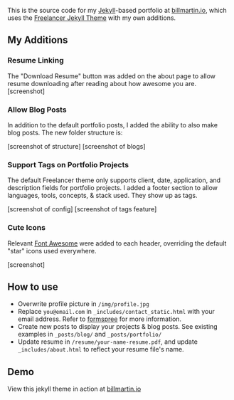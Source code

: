 This is the source code for my [Jekyll](https://jekyllrb.com/)-based portfolio at [billmartin.io](http://billmartin.io), which uses the [Freelancer Jekyll Theme](https://jeromelachaud.github.io/freelancer-theme) with my own additions.

## My Additions
### Resume Linking
The "Download Resume" button was added on the about page to allow resume downloading after reading about how awesome you are.
[screenshot] 

### Allow Blog Posts
In addition to the default portfolio posts, I added the ability to also make blog posts. The new folder structure is:

[screenshot of structure]
[screenshot of blogs]

### Support Tags on Portfolio Projects
The default Freelancer theme only supports client, date, application, and description fields for portfolio projects. I added a footer section to allow languages, tools, concepts, & stack used. They show up as tags.

[screenshot of config]
[screenshot of tags feature]

### Cute Icons
Relevant [Font Awesome](https://fortawesome.github.io/Font-Awesome/) were added to each header, overriding the default "star" icons used everywhere.

[screenshot]

## How to use
 - Overwrite profile picture in `/img/profile.jpg`
 - Replace `you@email.com` in `_includes/contact_static.html` with your email address. Refer to [formspree](http://formspree.io/) for more information.
 - Create new posts to display your projects & blog posts. See existing examples in ```_posts/blog/``` and ```_posts/portfolio/```
 - Update resume in ```/resume/your-name-resume.pdf```, and update ```_includes/about.html``` to reflect your resume file's name.

## Demo
View this jekyll theme in action at [billmartin.io](http://billmartin.io)
